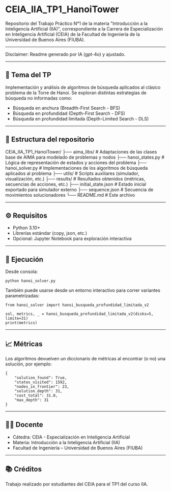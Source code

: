 # CEIA_IIA_TP1_HanoiTower

Repositorio del Trabajo Práctico N°1 de la materia "Introducción a la Inteligencia Artificial (IIA)", correspondiente a la Carrera de Especialización en Inteligencia Artificial (CEIA) de la Facultad de Ingeniería de la Universidad de Buenos Aires (FIUBA).

---

Disclaimer: Readme generado por IA (gpt-4o) y ajustado. 

---

## 🧠 Tema del TP

Implementación y análisis de algoritmos de búsqueda aplicados al clásico problema de la Torre de Hanoi. Se exploran distintas estrategias de búsqueda no informadas como:

- Búsqueda en anchura (Breadth-First Search - BFS)
- Búsqueda en profundidad (Depth-First Search - DFS)
- Búsqueda en profundidad limitada (Depth-Limited Search - DLS)

---

## 🧩 Estructura del repositorio

CEIA_IIA_TP1_HanoiTower/
├── aima_libs/                # Adaptaciones de las clases base de AIMA para modelado de problemas y nodos
├── hanoi_states.py          # Lógica de representación de estados y acciones del problema
├── hanoi_solver.py          # Implementaciones de los algoritmos de búsqueda aplicados al problema
├── utils/                   # Scripts auxiliares (simulador, visualización, etc.)
├── results/                 # Resultados obtenidos (métricas, secuencias de acciones, etc.)
├── initial_state.json       # Estado inicial exportado para simulador externo
├── sequence.json            # Secuencia de movimientos solucionadores
└── README.md                # Este archivo

---

## ⚙️ Requisitos

- Python 3.10+
- Librerías estándar (copy, json, etc.)
- Opcional: Jupyter Notebook para exploración interactiva

---

## 🚀 Ejecución

Desde consola:

    python hanoi_solver.py

También puede usarse desde un entorno interactivo para correr variantes parametrizadas:

    from hanoi_solver import hanoi_busqueda_profundidad_limitada_v2

    sol, metrics, _ = hanoi_busqueda_profundidad_limitada_v2(disks=5, limite=31)
    print(metrics)

---

## 📈 Métricas

Los algoritmos devuelven un diccionario de métricas al encontrar (o no) una solución, por ejemplo:

    {
        "solution_found": True,
        "states_visited": 1592,
        "nodes_in_frontier": 23,
        "solution_depth": 31,
        "cost_total": 31.0,
        "max_depth": 31
    }

---

## 👨‍🏫 Docente

- Cátedra: CEIA - Especialización en Inteligencia Artificial
- Materia: Introducción a la Inteligencia Artificial (IIA)
- Facultad de Ingeniería – Universidad de Buenos Aires (FIUBA)

---

## 📚 Créditos

Trabajo realizado por estudiantes del CEIA para el TP1 del curso IIA.
